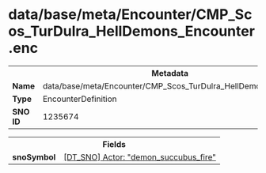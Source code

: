 <h1>data/base/meta/Encounter/CMP_Scos_TurDulra_HellDemons_Encounter.enc</h1><table><tr><th colspan="100%">Metadata</th></tr><tr><td><b>Name</b></td><td>data/base/meta/Encounter/CMP_Scos_TurDulra_HellDemons_Encounter.enc</td></tr><tr><td><b>Type</b></td><td>EncounterDefinition</td></tr><tr><td><b>SNO ID</b></td><td>1235674</td></tr></table>

<table><tr><th colspan="100%">Fields</th></tr><tr><td><b>snoSymbol</b></td><td><a href="..\Actor\demon_succubus_fire.acr">[DT_SNO] Actor: "demon_succubus_fire"</a></td></tr></table>


